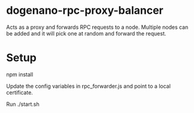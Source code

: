 # dogenano-rpc-proxy-balancer

Acts as a proxy and forwards RPC requests to a node. Multiple nodes can be added and it will pick one at random and forward the request. 

# Setup
npm install

Update the config variables in rpc_forwarder.js and point to a local certificate.

Run ./start.sh
